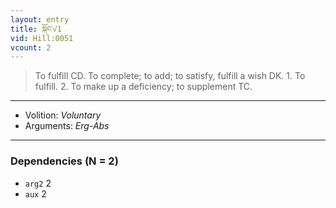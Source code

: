 ```yaml
---
layout: entry
title: སྐོང་√1
vid: Hill:0051
vcount: 2
---
```

> To fulfill CD\. To complete; to add; to satisfy, fulfill a wish DK\. 1\. To fulfill\. 2\. To make up a deficiency; to supplement TC\.

---
* Volition: _Voluntary_
* Arguments: _Erg-Abs_

---

### Dependencies (N = 2)
* `arg2` 2
* `aux` 2
